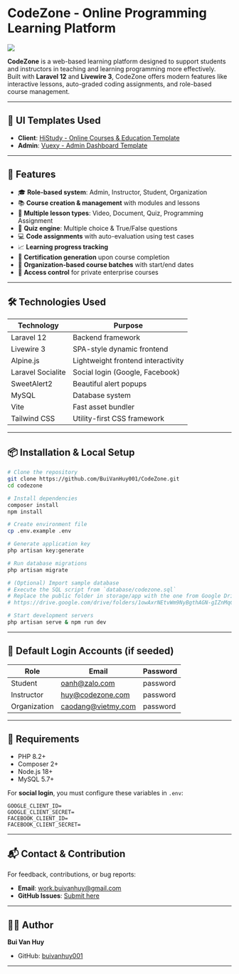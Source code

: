 
# CodeZone - Online Programming Learning Platform

<img src="https://hackatime-badge.hackclub.com/U098ESP1YH5/CodeZone" />

**CodeZone** is a web-based learning platform designed to support students and instructors in teaching and learning
programming more effectively.  
Built with **Laravel 12** and **Livewire 3**, CodeZone offers modern features like interactive lessons, auto-graded
coding assignments, and role-based course management.

---

## 🎨 UI Templates Used

- **Client**: [HiStudy - Online Courses & Education Template](https://rainbowit.net/html/histudy/)
- **Admin**: [Vuexy - Admin Dashboard Template](https://demos.pixinvent.com/vuexy-html-admin-template/html/vertical-menu-template/)

---

## 🚀 Features

- 🎓 **Role-based system**: Admin, Instructor, Student, Organization
- 📚 **Course creation & management** with modules and lessons
- 🎥 **Multiple lesson types**: Video, Document, Quiz, Programming Assignment
- 🧠 **Quiz engine**: Multiple choice & True/False questions
- 💻 **Code assignments** with auto-evaluation using test cases
- 📈 **Learning progress tracking**
- 📜 **Certification generation** upon course completion
- 📅 **Organization-based course batches** with start/end dates
- 🔐 **Access control** for private enterprise courses

---

## 🛠️ Technologies Used

| Technology        | Purpose                                  |
|-------------------|-------------------------------------------|
| Laravel 12        | Backend framework                         |
| Livewire 3        | SPA-style dynamic frontend                |
| Alpine.js         | Lightweight frontend interactivity        |
| Laravel Socialite | Social login (Google, Facebook)           |
| SweetAlert2       | Beautiful alert popups                    |
| MySQL             | Database system                           |
| Vite              | Fast asset bundler                        |
| Tailwind CSS      | Utility-first CSS framework               |

---

## 📦 Installation & Local Setup

```bash
# Clone the repository
git clone https://github.com/BuiVanHuy001/CodeZone.git
cd codezone

# Install dependencies
composer install
npm install

# Create environment file
cp .env.example .env

# Generate application key
php artisan key:generate

# Run database migrations
php artisan migrate

# (Optional) Import sample database
# Execute the SQL script from `database/codezone.sql`
# Replace the public folder in storage/app with the one from Google Drive:
# https://drive.google.com/drive/folders/1owAxrNEtvWm9NyBgthAGN-gIZnMqCwx9?usp=drive_link

# Start development servers
php artisan serve & npm run dev
````

---

## 🔐 Default Login Accounts (if seeded)

| Role         | Email              | Password |
|--------------|--------------------|----------|
| Student      | oanh@zalo.com      | password |
| Instructor   | huy@codezone.com   | password |
| Organization | caodang@vietmy.com | password |

---

## 📌 Requirements

* PHP 8.2+
* Composer 2+
* Node.js 18+
* MySQL 5.7+

For **social login**, you must configure these variables in `.env`:

```
GOOGLE_CLIENT_ID=
GOOGLE_CLIENT_SECRET=
FACEBOOK_CLIENT_ID=
FACEBOOK_CLIENT_SECRET=
```

---

## 📬 Contact & Contribution

For feedback, contributions, or bug reports:

* **Email**: [work.buivanhuy@gmail.com](mailto:work.buivanhuy@gmail.com)
* **GitHub Issues**: [Submit here](https://github.com/BuiVanHuy001/CodeZone/issues)

---

## 👨‍💻 Author

**Bui Van Huy**

* GitHub: [buivanhuy001](https://github.com/buivanhuy001)

---
